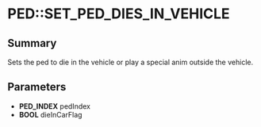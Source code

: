 # PED::SET_PED_DIES_IN_VEHICLE

## Summary
Sets the ped to die in the vehicle or play a special anim outside the vehicle.

## Parameters
* **PED_INDEX** pedIndex
* **BOOL** dieInCarFlag